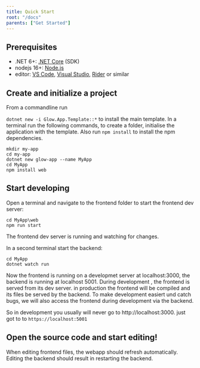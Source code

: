 ```yaml
---
title: Quick Start
root: "/docs"
parents: ["Get Started"]
---
```


## Prerequisites

- .NET 6+: [.NET Core](https://dotnet.microsoft.com/download) (SDK)
- nodejs 16+: [Node.js](https://nodejs.org/en/download/)
- editor: [VS Code](https://code.visualstudio.com/), [Visual Studio](https://visualstudio.microsoft.com/), [Rider](https://www.jetbrains.com/rider/) or similar

## Create and initialize a project

From a commandline run

`dotnet new -i Glow.App.Template::*` to install the main template. In a terminal run the following commands, to create a folder, initialise the application with the template. Also run `npm install` to install the npm dependencies.

```
mkdir my-app
cd my-app
dotnet new glow-app --name MyApp
cd MyApp
npm install web
```

## Start developing

Open a terminal and navigate to the frontend folder to start the frontend dev server:

```
cd MyApp\web
npm run start
```

The frontend dev server is running and watching for changes.

In a second terminal start the backend:

```
cd MyApp
dotnet watch run
```

Now the frontend is running on a developmet server at localhost:3000, the backend is running at localhost 5001. During development , the frontend is served from its dev server. in production the frontend will be compiled and its files be served by the backend. To make development easiert und catch bugs, we will also access the frontend during development via the backend.

So in development you usually will never go to http://localhost:3000. just got to to `https://localhost:5001`

## Open the source code and start editing!

When editing frontend files, the webapp should refresh automatically. Editing the backend should result in restarting the backend.
